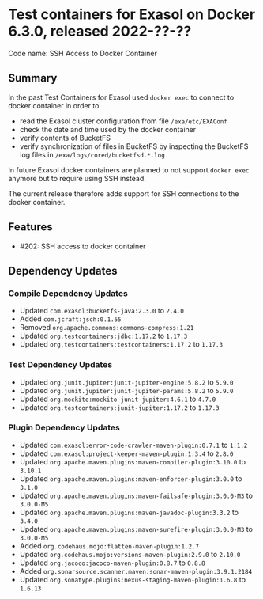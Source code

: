 # Test containers for Exasol on Docker 6.3.0, released 2022-??-??

Code name: SSH Access to Docker Container

## Summary

In the past Test Containers for Exasol used `docker exec` to connect to docker container in order to
* read the Exasol cluster configuration from file `/exa/etc/EXAConf`
* check the date and time used by the docker container
* verify contents of BucketFS
* verify synchronization of files in BucketFS by inspecting the BucketFS log files in `/exa/logs/cored/bucketfsd.*.log`

In future Exasol docker containers are planned to not support `docker exec` anymore but to require using SSH instead.

The current release therefore adds support for SSH connections to the docker container.

## Features

* #202: SSH access to docker container

## Dependency Updates

### Compile Dependency Updates

* Updated `com.exasol:bucketfs-java:2.3.0` to `2.4.0`
* Added `com.jcraft:jsch:0.1.55`
* Removed `org.apache.commons:commons-compress:1.21`
* Updated `org.testcontainers:jdbc:1.17.2` to `1.17.3`
* Updated `org.testcontainers:testcontainers:1.17.2` to `1.17.3`

### Test Dependency Updates

* Updated `org.junit.jupiter:junit-jupiter-engine:5.8.2` to `5.9.0`
* Updated `org.junit.jupiter:junit-jupiter-params:5.8.2` to `5.9.0`
* Updated `org.mockito:mockito-junit-jupiter:4.6.1` to `4.7.0`
* Updated `org.testcontainers:junit-jupiter:1.17.2` to `1.17.3`

### Plugin Dependency Updates

* Updated `com.exasol:error-code-crawler-maven-plugin:0.7.1` to `1.1.2`
* Updated `com.exasol:project-keeper-maven-plugin:1.3.4` to `2.8.0`
* Updated `org.apache.maven.plugins:maven-compiler-plugin:3.10.0` to `3.10.1`
* Updated `org.apache.maven.plugins:maven-enforcer-plugin:3.0.0` to `3.1.0`
* Updated `org.apache.maven.plugins:maven-failsafe-plugin:3.0.0-M3` to `3.0.0-M5`
* Updated `org.apache.maven.plugins:maven-javadoc-plugin:3.3.2` to `3.4.0`
* Updated `org.apache.maven.plugins:maven-surefire-plugin:3.0.0-M3` to `3.0.0-M5`
* Added `org.codehaus.mojo:flatten-maven-plugin:1.2.7`
* Updated `org.codehaus.mojo:versions-maven-plugin:2.9.0` to `2.10.0`
* Updated `org.jacoco:jacoco-maven-plugin:0.8.7` to `0.8.8`
* Added `org.sonarsource.scanner.maven:sonar-maven-plugin:3.9.1.2184`
* Updated `org.sonatype.plugins:nexus-staging-maven-plugin:1.6.8` to `1.6.13`
